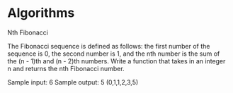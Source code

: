 # Algorithms

Nth Fibonacci

The Fibonacci sequence is defined as follows: the first number of the sequence is 0, the second number is 1, and the nth number is the sum of the (n - 1)th and (n - 2)th numbers. Write a function that takes in an integer n and returns the nth Fibonacci number. 

Sample input: 6
Sample output: 5 (0,1,1,2,3,5)
